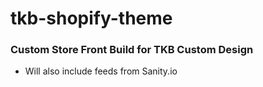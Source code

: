 # tkb-shopify-theme

### Custom Store Front Build for TKB Custom Design
- Will also include feeds from Sanity.io
